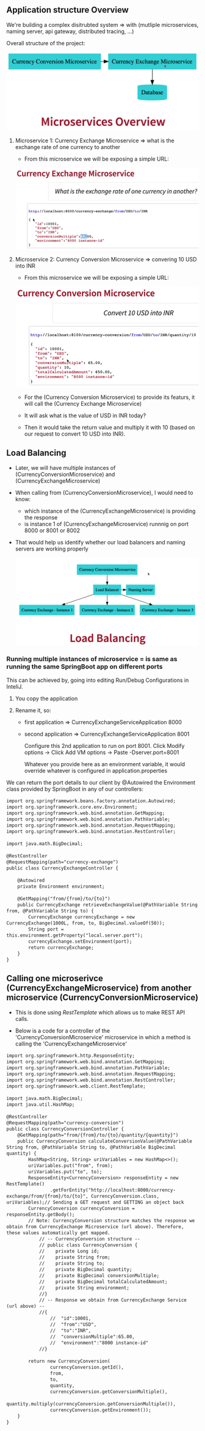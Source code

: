 ## Application structure Overview

We're building a complex disitrubted system => with (mutliple microservices, naming server, api gateway, distributed tracing, ...)

Overall structure of the project:

![x](../images/im6.png)

1. Microservice 1: Currency Exchange Microservice => what is the exchange rate of one currency to another

   - From this microservice we will be exposing a simple URL:

   ![x](../images/im5.png)

2. Microservice 2: Currency Conversion Microservice => convering 10 USD into INR

   - From this microservice we will be exposing a simple URL:

   ![x](../images/im7.png)

   - For the (Currency Conversion Microservice) to provide its featurs, it will call the (Currency Exchange Microservice)

   - It will ask what is the value of USD in INR today?

   - Then it would take the return value and multiply it with 10 (based on our request to convert 10 USD into INR).

## Load Balancing

- Later, we will have multiple instances of (CurrencyConversionMicroservice) and (CurrencyExchangeMicroservice)
- When calling from (CurrencyConversionMicroservice), I would need to know:
  - which instance of the (CurrencyExchangeMicroservice) is providing the response
  - is instance 1 of (CurrencyExchangeMicroservice) runnnig on port 8000 or 8001 or 8002
- That would help us identify whether our load balancers and naming servers are working properly

  ![x](../images/im8.png)

### Running multiple instances of microservice = is same as running the same SpringBoot app on different ports

This can be achieved by, going into editing Run/Debug Configurations in InteliJ.

1. You copy the application
2. Rename it, so:

   - first application => CurrencyExchangeServiceApplication 8000
   - second application => CurrencyExchangeServiceApplication 8001

     Configure this 2nd application to run on port 8001. Click Modify options -> Click Add VM options -> Paste -Dserver.port=8001

     Whatever you provide here as an environment variable, it would override whatever is configured in application.properties

We can return the port details to our client by @Autowired the Environment class provided by SpringBoot in any of our controllers:

```
import org.springframework.beans.factory.annotation.Autowired;
import org.springframework.core.env.Environment;
import org.springframework.web.bind.annotation.GetMapping;
import org.springframework.web.bind.annotation.PathVariable;
import org.springframework.web.bind.annotation.RequestMapping;
import org.springframework.web.bind.annotation.RestController;

import java.math.BigDecimal;

@RestController
@RequestMapping(path="currency-exchange")
public class CurrencyExchangeController {

    @Autowired
    private Environment environment;

    @GetMapping("from/{from}/to/{to}")
    public CurrencyExchange retrieveExchangeValue(@PathVariable String from, @PathVariable String to) {
        CurrencyExchange currencyExchange = new CurrencyExchange(1000L, from, to, BigDecimal.valueOf(50));
        String port = this.environment.getProperty("local.server.port");
        currencyExchange.setEnvironment(port);
        return currencyExchange;
    }
}
```

## Calling one microserivce (CurrencyExchangeMicroservice) from another microservice (CurrencyConversionMicroservice)

- This is done using _RestTemplate_ which allows us to make REST API calls.

- Below is a code for a controller of the 'CurrencyConversionMicroservice' microservice in which a method is calling the 'CurrencyExchangeMicroservice'

```
import org.springframework.http.ResponseEntity;
import org.springframework.web.bind.annotation.GetMapping;
import org.springframework.web.bind.annotation.PathVariable;
import org.springframework.web.bind.annotation.RequestMapping;
import org.springframework.web.bind.annotation.RestController;
import org.springframework.web.client.RestTemplate;

import java.math.BigDecimal;
import java.util.HashMap;

@RestController
@RequestMapping(path="currency-conversion")
public class CurrencyConversionController {
    @GetMapping(path="from/{from}/to/{to}/quantity/{quantity}")
    public CurrencyConversion calculateConversionValue(@PathVariable String from, @PathVariable String to, @PathVariable BigDecimal quantity) {
        HashMap<String, String> uriVariables = new HashMap<>();
        uriVariables.put("from", from);
        uriVariables.put("to", to);
        ResponseEntity<CurrencyConversion> responseEntity = new RestTemplate()
                .getForEntity("http://localhost:8000/currency-exchange/from/{from}/to/{to}", CurrencyConversion.class, uriVariables);// Sending a GET request and GETTING an object back
        CurrencyConversion currencyConversion = responseEntity.getBody();
        // Note: CurrencyConversion structure matches the response we obtain from CurrencyExchange Microservice (url above). Therefore, these values automatically get mapped.
            // -- CurrencyConversion structure --
            // public class CurrencyConversion {
            //    private Long id;
            //    private String from;
            //    private String to;
            //    private BigDecimal quantity;
            //    private BigDecimal conversionMultiple;
            //    private BigDecimal totalCalculatedAmount;
            //    private String environment;
            //}
            // -- Response we obtain from CurrencyExchange Service (url above) --
            //{
                //	"id":10001,
                //	"from":"USD",
                //	"to":"INR",
                //	"conversionMultiple":65.00,
                //	"environment":"8000 instance-id"
            //}

        return new CurrencyConversion(
                currencyConversion.getId(),
                from,
                to,
                quantity,
                currencyConversion.getConversionMultiple(),
                quantity.multiply(currencyConversion.getConversionMultiple()),
                currencyConversion.getEnvironment());
    }
}

```
